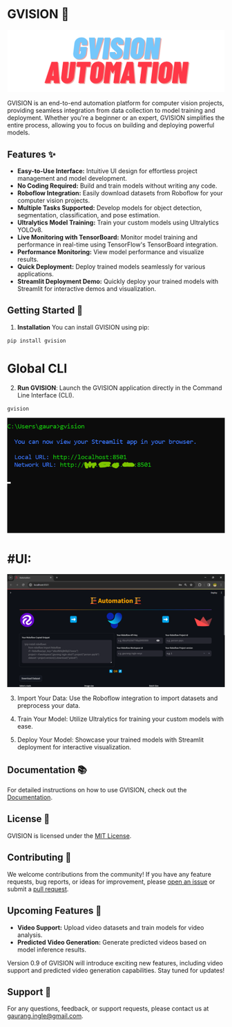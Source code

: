 # GVISION 🚀
![logo](https://raw.githubusercontent.com/gaurang157/gvision/main/logo.png)

GVISION is an end-to-end automation platform for computer vision projects, providing seamless integration from data collection to model training and deployment. Whether you're a beginner or an expert, GVISION simplifies the entire process, allowing you to focus on building and deploying powerful models.

## Features ✨

- **Easy-to-Use Interface:** Intuitive UI design for effortless project management and model development.
- **No Coding Required:** Build and train models without writing any code.
- **Roboflow Integration:** Easily download datasets from Roboflow for your computer vision projects.
- **Multiple Tasks Supported:** Develop models for object detection, segmentation, classification, and pose estimation.
- **Ultralytics Model Training:** Train your custom models using Ultralytics YOLOv8.
- **Live Monitoring with TensorBoard:** Monitor model training and performance in real-time using TensorFlow's TensorBoard integration.
- **Performance Monitoring:** View model performance and visualize results.
- **Quick Deployment:** Deploy trained models seamlessly for various applications.
- **Streamlit Deployment Demo:** Quickly deploy your trained models with Streamlit for interactive demos and visualization.

## Getting Started 🌟
1. **Installation**
You can install GVISION using pip:
```bash
pip install gvision
```
# Global CLI
2. **Run GVISION**: Launch the GVISION application directly in the Command Line Interface (CLI).
```bash
gvision
```
![Global cli](https://raw.githubusercontent.com/gaurang157/gvision/main/image.png)

# #UI:
![GVISION-AUTOMATION](https://raw.githubusercontent.com/gaurang157/gvision/main/image-1.png)

3. Import Your Data: Use the Roboflow integration to import datasets and preprocess your data.

4. Train Your Model: Utilize Ultralytics for training your custom models with ease.

5. Deploy Your Model: Showcase your trained models with Streamlit deployment for interactive visualization.

## Documentation 📚
For detailed instructions on how to use GVISION, check out the [Documentation](https://github.com/gaurang157/gvision#).

## License 📝
GVISION is licensed under the [MIT License](https://opensource.org/licenses/MIT).

## Contributing 🤝
We welcome contributions from the community! If you have any feature requests, bug reports, or ideas for improvement, please [open an issue](https://github.com/gaurang157/gvision/issues) or submit a [pull request](https://github.com/gaurang157/gvision/pulls).

## Upcoming Features 🚀
- **Video Support:** Upload video datasets and train models for video analysis.
- **Predicted Video Generation:** Generate predicted videos based on model inference results.

Version 0.9 of GVISION will introduce exciting new features, including video support and predicted video generation capabilities. Stay tuned for updates!


## Support 💌
For any questions, feedback, or support requests, please contact us at gaurang.ingle@gmail.com.




